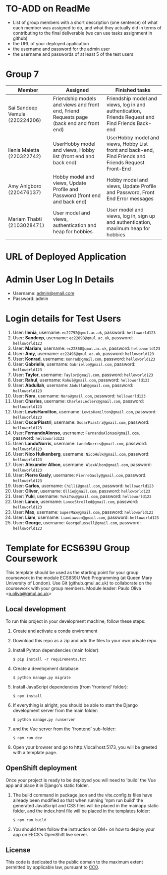 # TO-ADD on ReadMe

- List of group members with a short description (one sentence) of what each member was assigned to do, and what they actually did in terms of contributing to the final deliverable (we can use tasks assignment in github)
- the URL of your deployed application
- the username and password for the admin user
- the username and passwords of at least 5 of the test users

# Group 7

| Member                         | Assigned                                                                                 | Finished tasks                                                                                       |
| ------------------------------ | ---------------------------------------------------------------------------------------- | ---------------------------------------------------------------------------------------------------- |
| Sai Sandeep Vemula (220224206) | Friendship models and views and front end, Friend Requests page (back end and front end) | Friendship model and views, log in and authentication, Friends Request and Find Friends Back-end     |
| Ilenia Maietta (220322742)     | UserHobby model and views, Hobby list (front end and back end)                           | UserHobby model and views, Hobby List front and back-end, Find Friends and Friends Request Front-End |
| Amy Anigboro (220476137)       | Hobby model and views, Update Profile and Password (front end and back end)              | Hobby model and views, Update Profile and Password, Front End Error messages                         |
| Mariam Thabti (2103028471)     | User model and views, authentication and heap for hobbies                                | User model and views, log in, sign up and authentication, maximum heap for hobbies                   |

# URL of Deployed Application

# Admin User Log In Details

- Username: admin@email.com
- Password: admin

# Login details for Test Users

1. User: **Ilenia**, username: `ec22792@qmul.ac.uk`, password: `helloworld123`
2. User: **Sandeep**, username: `ec22898@qmul.ac.uk`, password: `helloworld123`
3. User: **Mariam**, username: `ec22860@qmul.ac.uk`, password: `helloworld123`
4. User: **Amy**, username: `ec22496@qmul.ac.uk`, password: `helloworld123`
5. User: **Konrad**, username: `Konrad@gmail.com`, password: `helloworld123`
6. User: **Gabrielle**, username: `Gabrielle@gmail.com`, password: `helloworld123`
7. User: **Taylor**, username: `Taylor@gmail.com`, password: `helloworld123`
8. User: **Rahul**, username: `Rahul@gmail.com`, password: `helloworld123`
9. User: **Abdullah**, username: `Abdullah@gmail.com`, password: `helloworld123`
10. User: **Nora**, username: `Nora@gmail.com`, password: `helloworld123`
11. User: **Charles**, username: `CharlesLeclerc@gmail.com`, password: `helloworld123`
12. User: **LewisHamilton**, username: `LewisHamilton@gmail.com`, password: `helloworld123`
13. User: **OscarPiastri**, username: `OscarPiastri@gmail.com`, password: `helloworld123`
14. User: **FernandoAlonso**, username: `FernandoAlonso@gmail.com`, password: `helloworld123`
15. User: **LandoNorris**, username: `LandoNorris@gmail.com`, password: `helloworld123`
16. User: **Nico Hulkenberg**, username: `NicoHulk@gmail.com`, password: `helloworld123`
17. User: **Alexander Albon**, username: `AlexAlbon@gmail.com`, password: `helloworld123`
18. User: **Pierre Gasly**, username: `PierreGasly@gmail.com`, password: `helloworld123`
19. User: **Carlos**, username: `Chilli@gmail.com`, password: `helloworld123`
20. User: **Oliver**, username: `Ollie@gmail.com`, password: `helloworld123`
21. User: **Yuki**, username: `YukiTsu@gmail.com`, password: `helloworld123`
22. User: **Lance**, username: `LanceStrolled@gmail.com`, password: `helloworld123`
23. User: **Max**, username: `SuperMax@gmail.com`, password: `helloworld123`
24. User: **Liam**, username: `LiamLawson@gmail.com`, password: `helloworld123`
25. User: **George**, username: `GeorgeRussell@gmail.com`, password: `helloworld123`


# Template for ECS639U Group Coursework

This template should be used as the starting point for your group coursework in the module ECS639U Web Programming (at Queen Mary University of London). Use Git (github.qmul.ac.uk) to collaborate on the coursework with your group members. Module leader: Paulo Oliva <[p.oliva@qmul.ac.uk](mailto:p.oliva@qmul.ac.uk)>

## Local development

To run this project in your development machine, follow these steps:

1. Create and activate a conda environment

2. Download this repo as a zip and add the files to your own private repo.

3. Install Pyhton dependencies (main folder):

   ```console
   $ pip install -r requirements.txt
   ```

4. Create a development database:

   ```console
   $ python manage.py migrate
   ```

5. Install JavaScript dependencies (from 'frontend' folder):

   ```console
   $ npm install
   ```

6. If everything is alright, you should be able to start the Django development server from the main folder:

   ```console
   $ python manage.py runserver
   ```

7. and the Vue server from the 'frontend' sub-folder:

   ```console
   $ npm run dev
   ```

8. Open your browser and go to http://localhost:5173, you will be greeted with a template page.

## OpenShift deployment

Once your project is ready to be deployed you will need to 'build' the Vue app and place it in Django's static folder.

1. The build command in package.json and the vite.config.ts files have already been modified so that when running 'npm run build' the generated JavaScript and CSS files will be placed in the mainapp static folder, and the index.html file will be placed in the templates folder:

   ```console
   $ npm run build
   ```

2. You should then follow the instruction on QM+ on how to deploy your app on EECS's OpenShift live server.

## License

This code is dedicated to the public domain to the maximum extent permitted by applicable law, pursuant to [CC0](http://creativecommons.org/publicdomain/zero/1.0/).
